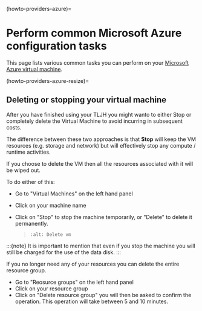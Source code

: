 (howto-providers-azure)=

# Perform common Microsoft Azure configuration tasks

This page lists various common tasks you can perform on your
[Microsoft Azure virtual machine](https://azure.microsoft.com/services/virtual-machines/?WT.mc_id=TLJH-github-taallard).

(howto-providers-azure-resize)=

## Deleting or stopping your virtual machine

After you have finished using your TLJH you might wanto to either Stop or completely delete the Virtual Machine to avoid incurring in subsequent costs.

The difference between these two approaches is that **Stop** will keep the VM resources (e.g. storage and network) but will effectively stop any compute / runtime activities.

If you choose to delete the VM then all the resources associated with it will be wiped out.

To do either of this:

- Go to "Virtual Machines" on the left hand panel

- Click on your machine name

- Click on "Stop" to stop the machine temporarily, or "Delete" to delete it permanently.

  > ```{image} ../../images/providers/azure/delete-vm.png
  > :alt: Delete vm
  > ```

:::{note}
It is important to mention that even if you stop the machine you will still be charged for the use of the data disk.
:::

If you no longer need any of your resources you can delete the entire resource group.

- Go to "Reosurce groups" on the left hand panel
- Click on your resource group
- Click on "Delete resource group" you will then be asked to confirm the operation. This operation will take between 5 and 10 minutes.
